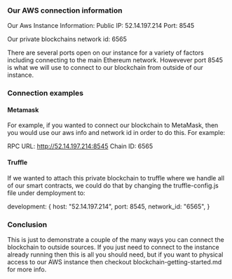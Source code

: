 ### Our AWS connection information

Our Aws Instance Information:
Public IP: 52.14.197.214
Port: 8545

Our private blockchains network id: 6565

There are several ports open on our instance for a variety of factors including connecting to the main Ethereum network. Howevever port 8545 is what we will use to connect to our blockchain from outside of our instance.

### Connection examples

#### Metamask

For example, if you wanted to connect our blockchain to MetaMask, then you would use our aws info and network id in order to do this. For example:

RPC URL: http://52.14.197.214:8545
Chain ID: 6565

#### Truffle

If we wanted to attach this private blockchain to truffle where we handle all of our smart contracts, we could do that by changing the truffle-config.js file under demployment to:

development: {
    host: "52.14.197.214", 
    port: 8545, 
    network_id: "6565", 
}

### Conclusion

This is just to demonstrate a couple of the many ways you can connect the blockchain to outside sources. If you just need to connect to the instance already running then this is all you should need, but if you want to physical access to our AWS instance then checkout blockchain-getting-started.md for more info.